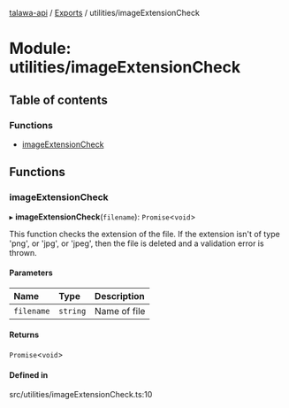[talawa-api](../README.md) / [Exports](../modules.md) / utilities/imageExtensionCheck

# Module: utilities/imageExtensionCheck

## Table of contents

### Functions

- [imageExtensionCheck](utilities_imageExtensionCheck.md#imageextensioncheck)

## Functions

### imageExtensionCheck

▸ **imageExtensionCheck**(`filename`): `Promise`\<`void`\>

This function checks the extension of the file.
If the extension isn't of type 'png', or 'jpg', or 'jpeg',
then the file is deleted and a validation error is thrown.

#### Parameters

| Name | Type | Description |
| :------ | :------ | :------ |
| `filename` | `string` | Name of file |

#### Returns

`Promise`\<`void`\>

#### Defined in

src/utilities/imageExtensionCheck.ts:10
